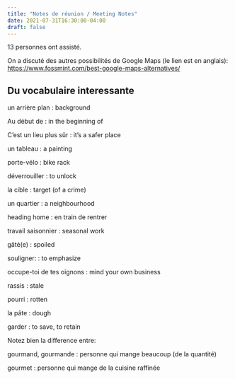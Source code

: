 ```yaml
---
title: "Notes de réunion / Meeting Notes"
date: 2021-07-31T16:30:00-04:00
draft: false
---
```


13 personnes ont assisté.

<!--more-->

On a discuté des autres possibilités de Google Maps (le lien est en anglais): https://www.fossmint.com/best-google-maps-alternatives/

## Du vocabulaire interessante ##

un arrière plan
: background

Au début de
: in the beginning of

C’est un lieu plus sûr
: it’s a safer place

un tableau
: a painting

porte-vélo
: bike rack

déverrouiller
: to unlock

la cible
: target (of a crime)

un quartier
: a neighbourhood

heading home
: en train de rentrer

travail saisonnier
: seasonal work

gâté(e)
: spoiled

souligner:
: to emphasize

occupe-toi de tes oignons
: mind your own business

rassis
: stale

pourri
: rotten

la pâte
: dough

garder
: to save, to retain

Notez bien la difference entre:

gourmand, gourmande
: personne qui mange beaucoup (de la quantité)

gourmet
: personne qui mange de la cuisine raffinée
